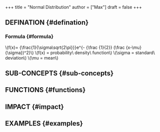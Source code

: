 +++
title = "Normal Distribution"
author = ["Max"]
draft = false
+++

## DEFINATION {#defination}


### Formula {#formula}

\\(f(x)= {\frac{1}{\sigma\sqrt{2\pi}}}e^{- {\frac {1}{2}} (\frac {x-\mu}{\sigma})^2}\\)
\\(f(x)	=	probability\ density\ function\\)
\\(\sigma	=	standard\ deviation\\)
\\(\mu	=	mean\\)


## SUB-CONCEPTS {#sub-concepts}


## FUNCTIONS {#functions}


## IMPACT {#impact}


## EXAMPLES {#examples}
